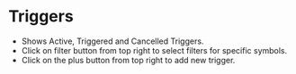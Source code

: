 # **Triggers**

- Shows Active, Triggered and Cancelled Triggers.
- Click on filter button from top right to select filters for specific symbols.
- Click on the plus button from top right to add new trigger.